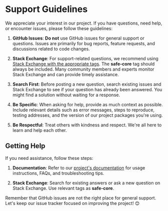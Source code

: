 # Support Guidelines

We appreciate your interest in our project. If you have questions, need help, or encounter issues, please follow these guidelines:

1. **GitHub Issues**: **Do not** use GitHub issues for general support or questions. Issues are primarily for bug reports, feature requests, and discussions related to code changes.

2. **Stack Exchange**: For support-related questions, we recommend using [Stack Exchange with the appropriate tags](https://ethereum.stackexchange.com/questions/tagged/safe-core). The **safe-core** tag should always be included. Many community members and experts monitor Stack Exchange and can provide timely assistance.

3. **Search First**: Before posting a new question, search existing issues and Stack Exchange to see if your question has already been answered. You might find a solution without waiting for a response.

4. **Be Specific**: When asking for help, provide as much context as possible. Include relevant details such as error messages, steps to reproduce, testing addresses, and the version of our project packages you're using.

5. **Be Respectful**: Treat others with kindness and respect. We're all here to learn and help each other.

## Getting Help

If you need assistance, follow these steps:

1. **Documentation**: Refer to our [project's documentation](https://docs.safe.global/sdk/overview) for usage instructions, FAQs, and troubleshooting tips.

2. **Stack Exchange**: Search for existing answers or ask a new question on Stack Exchange. Use relevant tags as **safe-core**.

Remember that GitHub issues are not the right place for general support. Let's keep our issue tracker focused on improving the project! 😊
